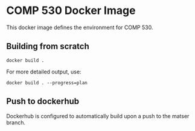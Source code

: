 # COMP 530 Docker Image

This docker image defines the environment for COMP 530.

## Building from scratch

`docker build .`

For more detailed output, use:

`docker build . --progress=plan`

## Push to dockerhub

Dockerhub is configured to automatically build upon a push to the matser
branch.
